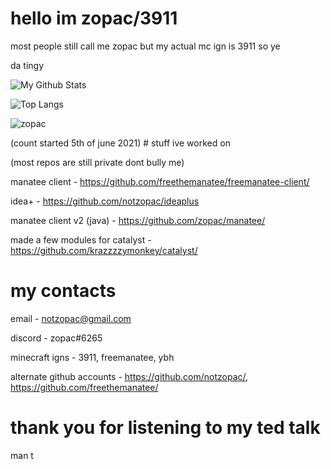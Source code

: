 # hello im zopac/3911
most people still call me zopac but my actual mc ign is 3911 so ye

da tingy

![My Github Stats](https://github-readme-stats.vercel.app/api?username=zopac&show_icons=true&theme=dark)


![Top Langs](https://github-readme-stats.vercel.app/api/top-langs/?username=zopac&theme=dark&layout=compact)

<p align="left"> <img src="https://komarev.com/ghpvc/?username=zopac" alt="zopac" /> </p>
(count started 5th of june 2021)
# stuff ive worked on

(most repos are still private dont bully me)

manatee client - https://github.com/freethemanatee/freemanatee-client/

idea+ - https://github.com/notzopac/ideaplus

manatee client v2 (java) - https://github.com/zopac/manatee/

made a few modules for catalyst - https://github.com/krazzzzymonkey/catalyst/

# my contacts

email - notzopac@gmail.com

discord - zopac#6265

minecraft igns - 3911, freemanatee, ybh

alternate github accounts - https://github.com/notzopac/, https://github.com/freethemanatee/

# thank you for listening to my ted talk

man t
